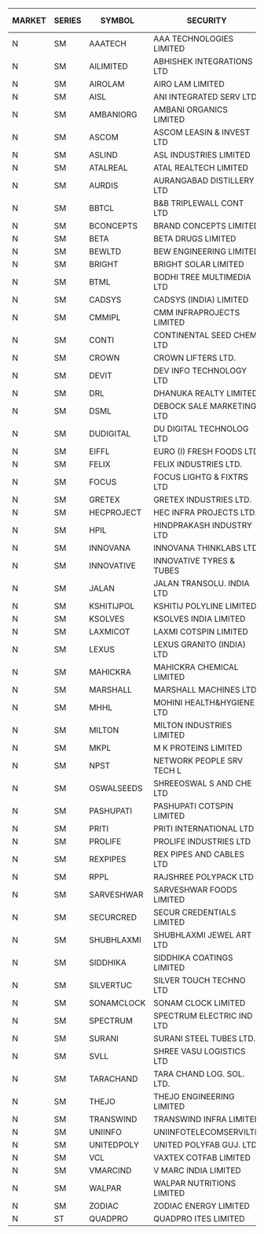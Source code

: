 


| MARKET | SERIES | SYMBOL | SECURITY | PREV CL PR | OPEN PRICE | HIGH PRICE | LOW PRICE | CLOSE PRICE | NET TRDVAL | NET TRDQTY | CORP IND | HI 52 WK | LO 52 WK |
| ----- | ----- | ----- | ----- | ----- | ----- | ----- | ----- | ----- | ----- | ----- | ----- | ----- | ----- |
| N | SM | AAATECH | AAA TECHNOLOGIES LIMITED | 50.00 | 52.00 | 52.00 | 52.00 | 52.00 | 156000.00 | 3000 |  | 72.45 | 42.00 |
| N | SM | AILIMITED | ABHISHEK INTEGRATIONS LTD | 26.10 | 24.80 | 24.80 | 24.80 | 24.80 | 148800.00 | 6000 |  | 38.60 | 19.00 |
| N | SM | AIROLAM | AIRO LAM LIMITED | 62.50 | 63.00 | 66.65 | 61.10 | 64.00 | 4001550.00 | 63000 |  | 69.90 | 20.40 |
| N | SM | AISL | ANI INTEGRATED SERV LTD. | 37.50 | 41.80 | 45.00 | 40.20 | 44.65 | 1033320.00 | 24000 |  | 55.40 | 18.10 |
| N | SM | AMBANIORG | AMBANI ORGANICS LIMITED | 96.10 | 91.30 | 91.30 | 91.30 | 91.30 | 730400.00 | 8000 |  | 114.85 | 43.70 |
| N | SM | ASCOM | ASCOM LEASIN & INVEST LTD | 37.00 | 40.50 | 44.00 | 40.50 | 44.00 | 338000.00 | 8000 |  | 46.50 | 30.00 |
| N | SM | ASLIND | ASL INDUSTRIES LIMITED | 21.40 | 20.35 | 20.35 | 20.35 | 20.35 | 81400.00 | 4000 |  | 23.00 | 5.00 |
| N | SM | ATALREAL | ATAL REALTECH LIMITED | 146.35 | 143.10 | 151.00 | 142.05 | 151.00 | 2571600.00 | 17600 |  | 153.00 | 30.95 |
| N | SM | AURDIS | AURANGABAD DISTILLERY LTD | 73.50 | 70.10 | 72.50 | 70.10 | 72.50 | 285200.00 | 4000 |  | 77.20 | 25.80 |
| N | SM | BBTCL | B&B TRIPLEWALL CONT LTD | 97.00 | 97.00 | 97.00 | 97.00 | 97.00 | 291000.00 | 3000 |  | 99.30 | 27.50 |
| N | SM | BCONCEPTS | BRAND CONCEPTS LIMITED | 34.45 | 34.00 | 34.00 | 32.75 | 33.95 | 1004100.00 | 30000 |  | 38.00 | 14.55 |
| N | SM | BETA | BETA DRUGS LIMITED | 470.00 | 451.10 | 464.90 | 446.00 | 450.00 | 2708420.00 | 6000 |  | 474.00 | 92.40 |
| N | SM | BEWLTD | BEW ENGINEERING LIMITED | 207.45 | 228.15 | 228.15 | 228.15 | 228.15 | 456300.00 | 2000 |  | 228.15 | 228.15 |
| N | SM | BRIGHT | BRIGHT SOLAR LIMITED | 5.05 | 5.00 | 5.00 | 4.80 | 4.80 | 2124750.00 | 438000 |  | 15.55 | 4.60 |
| N | SM | BTML | BODHI TREE MULTIMEDIA LTD | 106.05 | 105.00 | 105.00 | 95.45 | 95.50 | 939420.00 | 9600 |  | 117.70 | 64.05 |
| N | SM | CADSYS | CADSYS (INDIA) LIMITED | 26.25 | 27.50 | 27.50 | 26.00 | 26.00 | 991000.00 | 38000 |  | 36.90 | 18.10 |
| N | SM | CMMIPL | CMM INFRAPROJECTS LIMITED | 18.00 | 18.00 | 18.80 | 18.00 | 18.00 | 498150.00 | 27000 |  | 21.05 | 2.25 |
| N | SM | CONTI | CONTINENTAL SEED CHEM LTD | 7.10 | 7.40 | 7.40 | 7.10 | 7.10 | 48328.50 | 6666 |  | 12.00 | 5.20 |
| N | SM | CROWN | CROWN LIFTERS LTD. | 118.00 | 123.90 | 123.90 | 118.10 | 123.85 | 2825100.00 | 23000 |  | 123.90 | 38.00 |
| N | SM | DEVIT | DEV INFO TECHNOLOGY LTD | 134.10 | 137.00 | 137.00 | 133.00 | 133.00 | 610500.00 | 4500 |  | 142.00 | 85.00 |
| N | SM | DRL | DHANUKA REALTY LIMITED | 13.70 | 14.35 | 14.35 | 14.35 | 14.35 | 86100.00 | 6000 |  | 14.35 | 7.50 |
| N | SM | DSML | DEBOCK SALE MARKETING LTD | 47.80 | 50.15 | 50.15 | 45.45 | 45.95 | 17505900.00 | 366000 |  | 50.15 | 5.75 |
| N | SM | DUDIGITAL | DU DIGITAL TECHNOLOG LTD | 110.25 | 115.75 | 115.75 | 115.75 | 115.75 | 463000.00 | 4000 |  | 150.05 | 95.00 |
| N | SM | EIFFL | EURO (I) FRESH FOODS LTD | 107.10 | 112.45 | 112.45 | 112.45 | 112.45 | 269880.00 | 2400 |  | 129.40 | 64.80 |
| N | SM | FELIX | FELIX INDUSTRIES LTD. | 41.80 | 39.75 | 42.35 | 39.75 | 41.75 | 654400.00 | 16000 |  | 51.25 | 31.00 |
| N | SM | FOCUS | FOCUS LIGHTG & FIXTRS LTD | 60.25 | 60.00 | 63.25 | 60.00 | 63.25 | 1886100.00 | 30000 |  | 71.90 | 18.05 |
| N | SM | GRETEX | GRETEX INDUSTRIES LTD. | 10.70 | 11.20 | 11.20 | 11.20 | 11.20 | 67200.00 | 6000 |  | 11.20 | 5.80 |
| N | SM | HECPROJECT | HEC INFRA PROJECTS LTD. | 189.25 | 198.70 | 198.70 | 198.70 | 198.70 | 953760.00 | 4800 |  | 198.70 | 95.95 |
| N | SM | HPIL | HINDPRAKASH INDUSTRY LTD | 52.00 | 51.40 | 51.40 | 51.40 | 51.40 | 154200.00 | 3000 |  | 52.00 | 45.40 |
| N | SM | INNOVANA | INNOVANA THINKLABS LTD. | 147.00 | 152.00 | 153.00 | 151.25 | 153.00 | 8842250.00 | 58000 |  | 210.95 | 70.25 |
| N | SM | INNOVATIVE | INNOVATIVE TYRES & TUBES | 10.70 | 10.45 | 10.90 | 10.45 | 10.90 | 226200.00 | 21000 |  | 20.45 | 5.65 |
| N | SM | JALAN | JALAN TRANSOLU. INDIA LTD | 14.50 | 14.50 | 14.50 | 13.80 | 13.80 | 423450.00 | 30000 |  | 14.90 | 2.75 |
| N | SM | KSHITIJPOL | KSHITIJ POLYLINE LIMITED | 36.50 | 36.60 | 36.60 | 36.60 | 36.60 | 170775.60 | 4666 |  | 45.65 | 19.85 |
| N | SM | KSOLVES | KSOLVES INDIA LIMITED | 364.65 | 365.95 | 369.00 | 358.25 | 363.80 | 6722680.00 | 18400 |  | 1718.20 | 226.00 |
| N | SM | LAXMICOT | LAXMI COTSPIN LIMITED | 23.80 | 22.65 | 23.50 | 22.65 | 22.70 | 1104000.00 | 48000 |  | 36.55 | 7.50 |
| N | SM | LEXUS | LEXUS GRANITO (INDIA) LTD | 11.40 | 11.00 | 11.00 | 11.00 | 11.00 | 440000.00 | 40000 |  | 22.50 | 7.20 |
| N | SM | MAHICKRA | MAHICKRA CHEMICAL LIMITED | 90.00 | 96.00 | 96.00 | 85.10 | 89.25 | 2177625.00 | 24000 |  | 96.00 | 72.65 |
| N | SM | MARSHALL | MARSHALL MACHINES LTD | 30.00 | 31.00 | 31.00 | 30.00 | 30.00 | 183000.00 | 6000 |  | 43.15 | 6.70 |
| N | SM | MHHL | MOHINI HEALTH&HYGIENE LTD | 22.45 | 22.35 | 22.35 | 21.05 | 21.05 | 130200.00 | 6000 |  | 39.50 | 15.35 |
| N | SM | MILTON | MILTON INDUSTRIES LIMITED | 18.00 | 18.00 | 18.00 | 18.00 | 18.00 | 79200.00 | 4400 |  | 27.05 | 10.10 |
| N | SM | MKPL | M K PROTEINS LIMITED | 103.45 | 108.60 | 108.60 | 108.60 | 108.60 | 651600.00 | 6000 |  | 108.60 | 75.10 |
| N | SM | NPST | NETWORK PEOPLE SRV TECH L | 70.40 | 72.25 | 72.50 | 72.25 | 72.50 | 463280.00 | 6400 |  | 77.50 | 67.00 |
| N | SM | OSWALSEEDS | SHREEOSWAL S AND CHE LTD | 35.35 | 37.10 | 37.10 | 37.10 | 37.10 | 148400.00 | 4000 |  | 50.45 | 28.00 |
| N | SM | PASHUPATI | PASHUPATI COTSPIN LIMITED | 80.00 | 90.00 | 90.00 | 88.00 | 88.00 | 427200.00 | 4800 |  | 99.00 | 50.00 |
| N | SM | PRITI | PRITI INTERNATIONAL LTD | 275.50 | 281.00 | 284.40 | 281.00 | 284.40 | 904640.00 | 3200 |  | 284.40 | 66.80 |
| N | SM | PROLIFE | PROLIFE INDUSTRIES LTD | 97.65 | 92.80 | 92.80 | 92.80 | 92.80 | 278400.00 | 3000 |  | 117.00 | 33.25 |
| N | SM | REXPIPES | REX PIPES AND CABLES LTD | 38.80 | 36.90 | 40.70 | 36.90 | 40.70 | 16186400.00 | 412000 |  | 64.35 | 26.00 |
| N | SM | RPPL | RAJSHREE POLYPACK LTD | 160.70 | 158.00 | 158.00 | 158.00 | 158.00 | 158000.00 | 1000 |  | 200.00 | 70.50 |
| N | SM | SARVESHWAR | SARVESHWAR FOODS LIMITED | 22.85 | 22.80 | 23.90 | 21.75 | 23.30 | 1128560.00 | 49600 |  | 37.85 | 9.60 |
| N | SM | SECURCRED | SECUR CREDENTIALS LIMITED | 33.15 | 31.60 | 31.60 | 31.50 | 31.50 | 37860.00 | 1200 |  | 36.25 | 12.00 |
| N | SM | SHUBHLAXMI | SHUBHLAXMI JEWEL ART LTD | 12.10 | 12.65 | 12.65 | 12.35 | 12.35 | 37650.00 | 3000 |  | 26.80 | 11.20 |
| N | SM | SIDDHIKA | SIDDHIKA COATINGS LIMITED | 81.50 | 77.50 | 77.50 | 77.45 | 77.45 | 309900.00 | 4000 |  | 89.00 | 45.00 |
| N | SM | SILVERTUC | SILVER TOUCH TECHNO LTD | 192.00 | 188.00 | 188.00 | 188.00 | 188.00 | 376000.00 | 2000 |  | 194.80 | 72.00 |
| N | SM | SONAMCLOCK | SONAM CLOCK LIMITED | 62.95 | 65.65 | 65.65 | 60.00 | 65.20 | 1133550.00 | 18000 |  | 66.95 | 39.00 |
| N | SM | SPECTRUM | SPECTRUM ELECTRIC IND LTD | 50.05 | 50.25 | 50.25 | 50.25 | 50.25 | 2512500.00 | 50000 |  | 68.00 | 45.60 |
| N | SM | SURANI | SURANI STEEL TUBES LTD. | 40.70 | 38.70 | 40.00 | 38.70 | 40.00 | 157400.00 | 4000 |  | 46.65 | 17.35 |
| N | SM | SVLL | SHREE VASU LOGISTICS LTD | 102.00 | 102.50 | 102.50 | 102.50 | 102.50 | 820000.00 | 8000 |  | 105.00 | 76.00 |
| N | SM | TARACHAND | TARA CHAND LOG. SOL. LTD. | 36.00 | 38.00 | 38.00 | 37.95 | 37.95 | 151900.00 | 4000 |  | 52.35 | 26.00 |
| N | SM | THEJO | THEJO ENGINEERING LIMITED | 2886.35 | 2953.00 | 3424.00 | 2953.00 | 3335.70 | 38905487.50 | 12000 |  | 3424.00 | 980.00 |
| N | SM | TRANSWIND | TRANSWIND INFRA LIMITED | 4.00 | 4.20 | 4.20 | 4.20 | 4.20 | 84000.00 | 20000 |  | 8.30 | 3.80 |
| N | SM | UNIINFO | UNIINFOTELECOMSERVILTD | 24.65 | 24.75 | 24.80 | 23.50 | 24.80 | 195700.00 | 8000 |  | 27.45 | 7.85 |
| N | SM | UNITEDPOLY | UNITED POLYFAB GUJ. LTD. | 15.80 | 15.05 | 15.05 | 15.05 | 15.05 | 135450.00 | 9000 |  | 59.75 | 8.20 |
| N | SM | VCL | VAXTEX COTFAB LIMITED | 73.00 | 75.00 | 75.00 | 75.00 | 75.00 | 225000.00 | 3000 |  | 75.00 | 17.00 |
| N | SM | VMARCIND | V MARC INDIA LIMITED | 32.75 | 32.65 | 32.65 | 32.65 | 32.65 | 97950.00 | 3000 |  | 45.00 | 25.35 |
| N | SM | WALPAR | WALPAR NUTRITIONS LIMITED | 32.85 | 34.40 | 34.40 | 34.40 | 34.40 | 68800.00 | 2000 |  | 51.50 | 31.55 |
| N | SM | ZODIAC | ZODIAC ENERGY LIMITED | 29.00 | 30.10 | 30.20 | 28.65 | 28.70 | 820400.00 | 28000 |  | 30.80 | 11.50 |
| N | ST | QUADPRO | QUADPRO ITES LIMITED | 20.00 | 19.80 | 20.00 | 18.85 | 19.85 | 44838000.00 | 2262000 |  | 20.00 | 18.85 |



